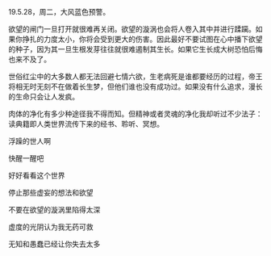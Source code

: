 <link href="../../css/style.css" rel="stylesheet" type="text/css" />

<span class="fzzy">19.5.28，周二，大风蓝色预警。

<div class="p">

欲望的闸门一旦打开就很难再关闭。欲望的漩涡也会将人卷入其中并进行蹂躏。如果你挣扎的力度太小，你将会受到更大的伤害。因此最好不要试图在心中播下欲望的种子，因为其一旦生根发芽往往就很难遏制其生长。如果它生长成大树恐怕后悔也来不及了。

世俗红尘中的大多数人都无法回避七情六欲，生老病死是谁都要经历的过程，帝王将相无时无刻不在做着长生梦，但他们谁也没有成功过。如果没有什么追求，漫长的生命只会让人发疯。

肉体的净化有多少种途径我不得而知。但精神或者灵魂的净化我却听过不少法子：读典籍即人类世界流传下来的经书、聆听、冥想。

</div>

<div class="poetry">

浮躁的世人啊

快醒一醒吧

好好看看这个世界

停止那些虚妄的想法和欲望

不要在欲望的漩涡里陷得太深

虚度的光阴认为我无药可救

无知和愚蠢已经让你失去太多

</div>

